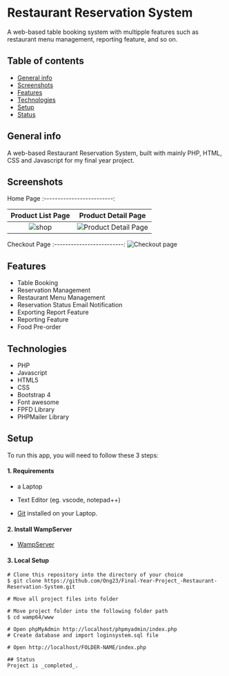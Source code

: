 # Restaurant Reservation System
A web-based table booking system with multipple features such as restaurant menu management, reporting feature, and so on.


## Table of contents
* [General info](#general-info)
* [Screenshots](#screenshots)
* [Features](#features)
* [Technologies](#technologies)
* [Setup](#setup)
* [Status](#status)


## General info
A web-based Restaurant Reservation System, built with mainly PHP, HTML, CSS and Javascript for my final year project. 
## Screenshots

Home Page
:-------------------------:

 
Product List Page       |  Product Detail Page
:-------------------------:|:-------------------------:
![shop](LINK) | ![Product Detail Page]()

Checkout Page 
:-------------------------:
![Checkout page](LINK)



## Features

* Table Booking
* Reservation Management
* Restaurant Menu Management
* Reservation Status Email Notification
* Exporting Report Feature
* Reporting Feature 
* Food Pre-order

## Technologies
* PHP
* Javascript
* HTML5
* CSS 
* Bootstrap 4
* Font awesome
* FPFD Library
* PHPMailer Library

## Setup

To run this app, you will need to follow these 3 steps:

#### 1. Requirements
  - a Laptop

  - Text Editor (eg. vscode, notepad++)

  - [Git](https://git-scm.com/book/en/v2/Getting-Started-Installing-Git) installed on your Laptop.


#### 2. Install WampServer
  - [WampServer](https://www.wampserver.com/en/)
  

#### 3. Local Setup

  ```
  # Clone this repository into the directory of your choice
  $ git clone https://github.com/Ong23/Final-Year-Project_-Restaurant-Reservation-System.git

  # Move all project files into folder

  # Move project folder into the following folder path
  $ cd wamp64/www
  
  # Open phpMyAdmin http://localhost/phpmyadmin/index.php
  # Create database and import loginsystem.sql file
  
  # Open http://localhost/FOLDER-NAME/index.php

## Status
Project is _completed_.



